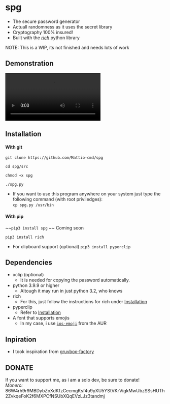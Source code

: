 # spg
- The secure password generator
- Actuall randomness as it uses the secret library
- Cryptography 100% insured!
- Built with the [*rich*](https://github.com/willmcgugan/rich) python library  

NOTE: This is a WIP, its not finished and needs lots of work

## Demonstration
![Demo (in mp4)](https://user-images.githubusercontent.com/78447457/146578566-3d2895c1-0d05-41c9-9660-a6aae6929ac7.mp4)

## Installation
#### With git
`
git clone https://github.com/Mattio-cmd/spg  
`

`cd spg/src`

`chmod +x spg`

`./spg.py`

- If you want to use this program anywhere on your system just type the following command (with root priviledges):  
`
cp spg.py /usr/bin
`

#### With pip
~~`pip3 install spg`  ~~ Coming soon

`pip3 install rich`

- For clipboard support (optional)
`pip3 install pyperclip` 

## Dependencies
- xclip (optional)
  * It is needed for copying the password automatically.
- python 3.9.9 or higher
  * Altough it may run in just python 3.2, who knows
- rich
  * For this, just follow the instructions for rich under [Installation](https://github.com/Mattio-cmd/spg#installation)
- pyperclip
  * Refer to [Installation](https://github.com/Mattio-cmd/spg#installation)
- A font that supports emojis
  * In my case, i use [`ios-emoji`](https://aur.archlinux.org/packages/ttf-apple-emoji/) from the AUR


## Inpiration
- I took inspiration from [gruvbox-factory](https://github.com/paulopacitti/gruvbox-factory)

## DONATE
If you want to support me, as i am a solo dev, be sure to donate!  
*Monero:* 86W4rh9r9MBDybZoXdKfzCecmgKsf4u9yXU5YStVKrVigkMwUbzSSsHUTh2ZvkqeFoK2f6MXPCfNSUbXQqEVzLJz3tandmj
